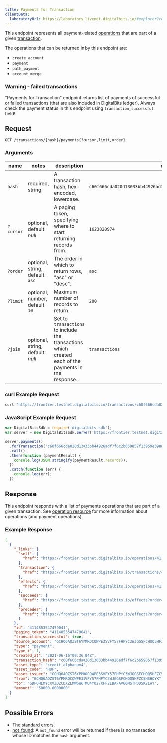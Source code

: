 ```yaml
---
title: Payments for Transaction
clientData:
  laboratoryUrl: https://laboratory.livenet.digitalbits.io/#explorer?resource=payments&endpoint=for_transaction
---
```


This endpoint represents all payment-related [operations](../operation.md) that are part
of a given [transaction](../transaction.md).

The operations that can be returned in by this endpoint are:

- `create_account`
- `payment`
- `path_payment`
- `account_merge`

### Warning - failed transactions

"Payments for Transaction" endpoint returns list of payments of successful or failed transactions
(that are also included in DigitalBits ledger). Always check the payment status in this endpoint using
`transaction_successful` field!

## Request

```
GET /transactions/{hash}/payments{?cursor,limit,order}
```

### Arguments

| name | notes | description | example |
| ---- | ----- | ----------- | ------- |
| `hash` | required, string | A transaction hash, hex-encoded, lowercase. | `c60f666cda020d13033bb44926adf7f6c2b659857f13959e3988351055c0b52f` |
| `?cursor` | optional, default _null_ | A paging token, specifying where to start returning records from. | `1623820974` |
| `?order` | optional, string, default `asc` | The order in which to return rows, "asc" or "desc". | `asc` |
| `?limit` | optional, number, default `10` | Maximum number of records to return. | `200` |
| `?join` | optional, string, default: _null_ | Set to `transactions` to include the transactions which created each of the payments in the response. | `transactions` |

### curl Example Request

```sh
curl "https://frontier.testnet.digitalbits.io/transactions/c60f666cda020d13033bb44926adf7f6c2b659857f13959e3988351055c0b52f/payments"
```

### JavaScript Example Request

```javascript
var DigitalBitsSdk = require('digitalbits-sdk');
var server = new DigitalBitsSdk.Server('https://frontier.testnet.digitalbits.io');

server.payments()
  .forTransaction("c60f666cda020d13033bb44926adf7f6c2b659857f13959e3988351055c0b52f")
  .call()
  .then(function (paymentResult) {
    console.log(JSON.stringify(paymentResult.records));
  })
  .catch(function (err) {
    console.log(err);
  })
```

## Response

This endpoint responds with a list of payments operations that are part of a given transaction. See
[operation resource](../operation.md) for more information about operations (and payment
operations).

### Example Response

```json
[
  {
    "_links": {
      "self": {
        "href": "https://frontier.testnet.digitalbits.io/operations/4114853547479041"
      },
      "transaction": {
        "href": "https://frontier.testnet.digitalbits.io/transactions/c60f666cda020d13033bb44926adf7f6c2b659857f13959e3988351055c0b52f"
      },
      "effects": {
        "href": "https://frontier.testnet.digitalbits.io/operations/4114853547479041/effects"
      },
      "succeeds": {
        "href": "https://frontier.testnet.digitalbits.io/effects?order=desc&cursor=4114853547479041"
      },
      "precedes": {
        "href": "https://frontier.testnet.digitalbits.io/effects?order=asc&cursor=4114853547479041"
      }
    },
    "id": "4114853547479041",
    "paging_token": "4114853547479041",
    "transaction_successful": true,
    "source_account": "GCHQ6AOZST6YPMROCQWPE3SVFY57FHPYC3WJGGSFCHOQ5HFZC5HSHQYK",
    "type": "payment",
    "type_i": 1,
    "created_at": "2021-06-16T09:36:04Z",
    "transaction_hash": "c60f666cda020d13033bb44926adf7f6c2b659857f13959e3988351055c0b52f",
    "asset_type": "credit_alphanum4",
    "asset_code": "HUF",
    "asset_issuer": "GCHQ6AOZST6YPMROCQWPE3SVFY57FHPYC3WJGGSFCHOQ5HFZC5HSHQYK",
    "from": "GCHQ6AOZST6YPMROCQWPE3SVFY57FHPYC3WJGGSFCHOQ5HFZC5HSHQYK",
    "to": "GDFOHLMYCXVZD2CDXZLMW6W6TMU4YO27XFF2IBAFAV66MSTPDDSK2LAY",
    "amount": "50000.0000000"
  }
]
```

## Possible Errors

- The [standard errors](../errors.md#standard-errors).
- [not_found](../errors/not-found.md): A `not_found` error will be returned if there is no
  transaction whose ID matches the `hash` argument.
